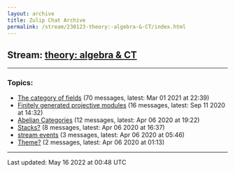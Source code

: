 ```yaml
---
layout: archive
title: Zulip Chat Archive
permalink: /stream/230123-theory:-algebra-&-CT/index.html
---
```


## Stream: [theory: algebra & CT](https://mattecapu.github.io/ct-zulip-archive/stream/230123-theory:-algebra-&-CT/index.html)
---

### Topics:

* [The category of fields](topic/topic_The.20category.20of.20fields.html) (70 messages, latest: Mar 01 2021 at 22:39)
* [Finitely generated projective modules](topic/topic_Finitely.20generated.20projective.20modules.html) (16 messages, latest: Sep 11 2020 at 14:32)
* [Abelian Categories](topic/topic_Abelian.20Categories.html) (12 messages, latest: Apr 06 2020 at 19:22)
* [Stacks?](topic/topic_Stacks.3F.html) (8 messages, latest: Apr 06 2020 at 16:37)
* [stream events](topic/topic_stream.20events.html) (3 messages, latest: Apr 06 2020 at 05:46)
* [Theme?](topic/topic_Theme.3F.html) (2 messages, latest: Apr 06 2020 at 01:13)

<hr><p>Last updated: May 16 2022 at 00:48 UTC</p>